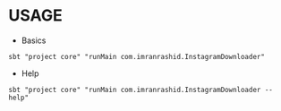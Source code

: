 USAGE
=======

* Basics

```
sbt "project core" "runMain com.imranrashid.InstagramDownloader"
```


* Help

```
sbt "project core" "runMain com.imranrashid.InstagramDownloader --help"
```


